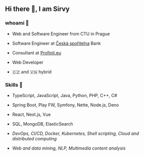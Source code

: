## Hi there 👋, I am Sirvy

### whoami 👦

- Web and Software Engineer from CTU in Prague

- Software Engineer at [Česká spořitelna](https://www.csas.cz/) Bank
  
- Consultant at [Profinit.eu](https://profinit.eu/)
  
- Web Developer

- 🇨🇿 and 🇻🇳 hybrid

### Skills 📜

- TypeScript, JavaScript, Java, Python, PHP, C++, C#
  
- Spring Boot, Play FW, Symfony, Nette, Node.js, Deno

- React, Next.js, Vue
  
- SQL, MongoDB, ElasticSearch

- *DevOps, CI/CD, Docker, Kubernetes, Shell scripting, Cloud and distributed computing*

- *Web and data mining, NLP, Multimedia content analysis*
